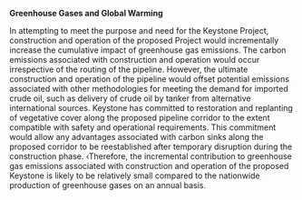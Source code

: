 **Greenhouse Gases and Global Warming**

In attempting to meet the purpose and need for the Keystone Project,
construction and operation of the proposed Project would incrementally
increase the cumulative impact of greenhouse gas emissions. The
carbon emissions associated with construction and operation would
occur irrespective of the routing of the pipeline. However, the
ultimate construction and operation of the pipeline would offset
potential emissions associated with other methodologies for meeting
the demand for imported crude oil, such as delivery of crude oil by
tanker from alternative international sources. Keystone has committed
to restoration and replanting of vegetative cover along the proposed
pipeline corridor to the extent compatible with safety and operational
requirements. This commitment would allow any advantages associated
with carbon sinks along the proposed corridor to be reestablished
after temporary disruption during the construction phase. ‹Therefore,
the incremental contribution to greenhouse gas emissions associated
with construction and operation of the proposed Keystone is likely
to be relatively small compared to the nationwide production of
greenhouse gases on an annual basis.
